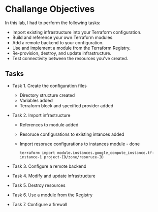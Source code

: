 # Challange Objectives

In this lab, I had to perform the following tasks:

* Import existing infrastructure into your Terraform configuration.
* Build and reference your own Terraform modules.
* Add a remote backend to your configuration.
* Use and implement a module from the Terraform Registry.
* Re-provision, destroy, and update infrastructure.
* Test connectivity between the resources you've created.

## Tasks

* Task 1. Create the configuration files
    - Directory structure created
    - Variables added
    - Terraform block and specified provider added

* Task 2. Import infrastructure
    - References to module added
    - Resoruce configurations to existing intances added
    - Import resoruce configurations to instances module - done

          terraform import module.instances.google_compute_instance.tf-instance-1 project-ID/zone/resoruce-ID

* Task 3. Configure a remote backend
* Task 4. Modify and update infrastructure
* Task 5. Destroy resources
* Task 6. Use a module from the Registry
* Task 7. Configure a firewall
